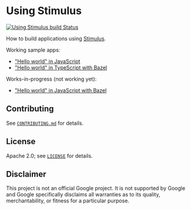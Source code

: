# Using Stimulus

[![Using Stimulus build Status][using-stimulus-ci-badge]][using-stimulus-ci-url]

[using-stimulus-ci-badge]: https://github.com/mbrukman/using-stimulus/actions/workflows/main.yml/badge.svg?query=branch%3Amain
[using-stimulus-ci-url]: https://github.com/mbrukman/using-stimulus/actions/workflows/main.yml?query=branch%3Amain

How to build applications using [Stimulus][stimulus].

Working sample apps:

* ["Hello world" in JavaScript][stimulus-hello-world-js]
* ["Hello world" in TypeScript with Bazel][stimulus-hello-world-ts]

Works-in-progress (not working yet):

* ["Hello world" in JavaScript with Bazel][stimulus-hello-world-js-closure]

## Contributing

See [`CONTRIBUTING.md`](CONTRIBUTING.md) for details.

## License

Apache 2.0; see [`LICENSE`](LICENSE) for details.

## Disclaimer

This project is not an official Google project. It is not supported by Google
and Google specifically disclaims all warranties as to its quality,
merchantability, or fitness for a particular purpose.

[stimulus]: https://stimulus.hotwired.dev/
[stimulus-hello-world-js]: third_party/stimulus/hello-world-js
[stimulus-hello-world-js-closure]: third_party/stimulus/hello-world-js-closure
[stimulus-hello-world-ts]: third_party/stimulus/hello-world-ts
